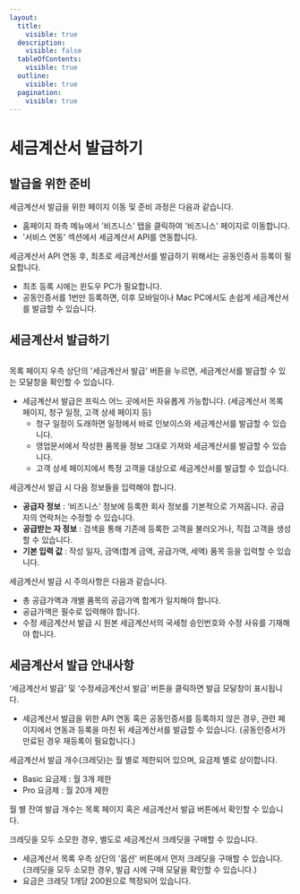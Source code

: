 ```yaml
---
layout:
  title:
    visible: true
  description:
    visible: false
  tableOfContents:
    visible: true
  outline:
    visible: true
  pagination:
    visible: true
---
```


# 세금계산서 발급하기

## 발급을 위한 준비&#x20;

세금계산서 발급을 위한 페이지 이동 및 준비 과정은 다음과 같습니다. &#x20;

* 홈페이지 좌측 메뉴에서 '비즈니스' 탭을 클릭하여 '비즈니스' 페이지로 이동합니다.&#x20;
* '서비스 연동' 섹션에서 세금계산서 API를 연동합니다.&#x20;

세금계산서 API 연동 후, 최초로 세금계산서를 발급하기 위해서는 공동인증서 등록이 필요합니다.&#x20;

* 최초 등록 시에는 윈도우 PC가 필요합니다.&#x20;
* 공동인증서를 1번만 등록하면, 이후 모바일이나 Mac PC에서도 손쉽게 세금계산서를 발급할 수 있습니다.

## 세금계산서 발급하기&#x20;

<figure><img src="../.gitbook/assets/image (155).png" alt=""><figcaption></figcaption></figure>

목록 페이지 우측 상단의 '세금계산서 발급' 버튼을 누르면, 세금계산서를 발급할 수 있는 모달창을 확인할 수 있습니다.&#x20;

* 세금계산서 발급은 프릭스 어느 곳에서든 자유롭게 가능합니다. (세금계산서 목록 페이지, 청구 일정, 고객 상세 페이지 등)
  * 청구 일정이 도래하면 일정에서 바로 인보이스와 세금계산서를 발급할 수 있습니다.&#x20;
  * 영업문서에서 작성한 품목을 정보 그대로 가져와 세금계산서를 발급할 수 있습니다.&#x20;
  * 고객 상세 페이지에서 특정 고객을 대상으로 세금계산서를 발급할 수 있습니다.&#x20;

세금계산서 발급 시 다음 정보들을 입력해야 합니다.&#x20;

* **공급자 정보** : '비즈니스' 정보에 등록한 회사 정보를 기본적으로 가져옵니다. 공급자의 연락처는 수정할 수 있습니다.
* **공급받는 자 정보** : 검색을 통해 기존에 등록한 고객을 불러오거나, 직접 고객을 생성할 수 있습니다.&#x20;
* **기본 입력 값** : 작성 일자, 금액(합계 금액, 공급가액, 세액) 품목 등을 입력할 수 있습니다.&#x20;

세금계산서 발급 시 주의사항은 다음과 같습니다.&#x20;

* 총 공급가액과 개별 품목의 공급가액 합계가 일치해야 합니다.&#x20;
* 공급가액은 필수로 입력해야 합니다.&#x20;
* 수정 세금계산서 발급 시 원본 세금계산서의 국세청 승인번호와 수정 사유를 기재해야 합니다.&#x20;

## 세금계산서 발급 안내사항&#x20;

‘세금계산서 발급’ 및 ‘수정세금계산서 발급’ 버튼을 클릭하면 발급 모달창이 표시됩니다.&#x20;

* 세금계산서 발급을 위한 API 연동 혹은 공동인증서를 등록하지 않은 경우, 관련 페이지에서 연동과 등록을 마친 뒤 세금계산서를 발급할 수 있습니다. (공동인증서가 만료된 경우 재등록이 필요합니다.)

세금계산서 발급 개수(크레딧)는 월 별로 제한되어 있으며, 요금제 별로 상이합니다.&#x20;

* Basic 요금제 : 월 3개 제한&#x20;
* Pro 요금제 : 월 20개 제한&#x20;

월 별 잔여 발급 개수는 목록 페이지 혹은 세금계산서 발급 버튼에서 확인할 수 있습니다.&#x20;

크레딧을 모두 소모한 경우, 별도로 세금계산서 크레딧을 구매할 수 있습니다.&#x20;

* 세금계산서 목록 우측 상단의 '옵션' 버튼에서 먼저 크레딧을 구매할 수 있습니다. (크레딧을 모두 소모한 경우, 발급 시에 구매 모달을 확인할 수 있습니다.)
* 요금은 크레딧 1개당 200원으로 책정되어 있습니다.&#x20;

<figure><img src="../.gitbook/assets/image (42).png" alt=""><figcaption></figcaption></figure>

